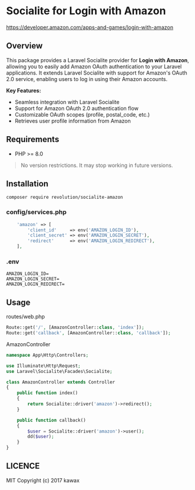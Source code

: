 # Socialite for Login with Amazon

https://developer.amazon.com/apps-and-games/login-with-amazon

## Overview

This package provides a Laravel Socialite provider for **Login with Amazon**, allowing you to easily add Amazon OAuth authentication to your Laravel applications. It extends Laravel Socialite with support for Amazon's OAuth 2.0 service, enabling users to log in using their Amazon accounts.

**Key Features:**
- Seamless integration with Laravel Socialite
- Support for Amazon OAuth 2.0 authentication flow
- Customizable OAuth scopes (profile, postal_code, etc.)
- Retrieves user profile information from Amazon

## Requirements
- PHP >= 8.0

> No version restrictions. It may stop working in future versions.

## Installation
```
composer require revolution/socialite-amazon
```

### config/services.php

```php
    'amazon' => [
        'client_id'     => env('AMAZON_LOGIN_ID'),
        'client_secret' => env('AMAZON_LOGIN_SECRET'),
        'redirect'      => env('AMAZON_LOGIN_REDIRECT'),
    ],
```

### .env
```
AMAZON_LOGIN_ID=
AMAZON_LOGIN_SECRET=
AMAZON_LOGIN_REDIRECT=
```

## Usage

routes/web.php
```php
Route::get('/', [AmazonController::class, 'index']);
Route::get('callback', [AmazonController::class, 'callback']);
```

AmazonController

```php
namespace App\Http\Controllers;

use Illuminate\Http\Request;
use Laravel\Socialite\Facades\Socialite;

class AmazonController extends Controller
{
    public function index()
    {
        return Socialite::driver('amazon')->redirect();
    }

    public function callback()
    {
        $user = Socialite::driver('amazon')->user();
        dd($user);
    }
}

```

## LICENCE
MIT
Copyright (c) 2017 kawax
